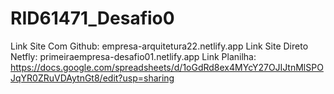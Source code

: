 # RID61471_Desafio0
Link Site Com Github: empresa-arquitetura22.netlify.app
Link Site Direto Netfly: primeiraempresa-desafio01.netlify.app
Link Planilha: https://docs.google.com/spreadsheets/d/1oGdRd8ex4MYcY27OJIJtnMlSPOJqYR0ZRuVDAytnGt8/edit?usp=sharing
